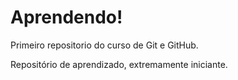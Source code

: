 # Aprendendo!
 Primeiro repositorio do curso de Git e GitHub.

Repositório de aprendizado, extremamente iniciante.

